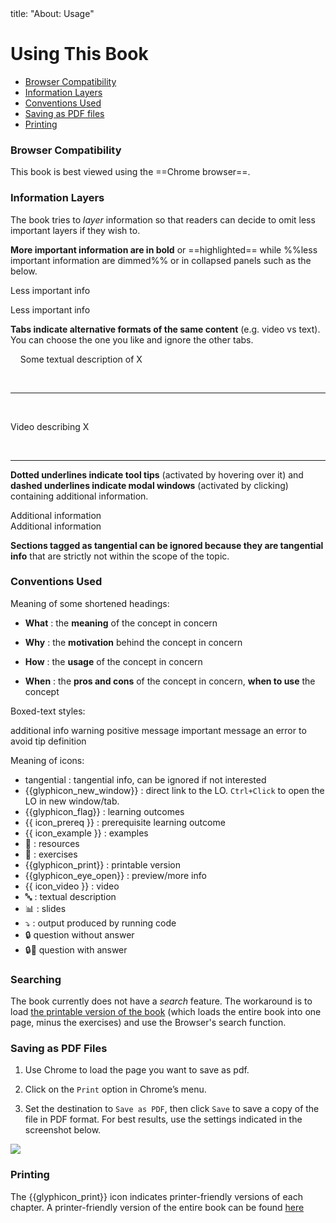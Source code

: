 <frontmatter>
title: "About: Usage"
</frontmatter>

<link rel="stylesheet" href="{{baseUrl}}/css/textbook.css">

<div class="website-content">

# Using This Book

* [Browser Compatibility](#browsers)
* [Information Layers](#layers)
* [Conventions Used](#conventions)
* [Saving as PDF files](#saving)
* [Printing](#printing)

<div id="browsers">

### Browser Compatibility

This book is best viewed using the ==Chrome browser==.

</div>
<div id="layers">

### Information Layers

The book tries to _layer_ information so that readers can decide to omit less important layers if they wish to. 

**More important information are in bold** or ==highlighted== while %%less important information are dimmed%% or in collapsed panels such as the below.

<panel header="%%Some less important info in a panel%%">

Less important info

</panel><p/>
<panel header="%%Some less important info in a boarder-less panel%%" type="seamless">

Less important info

</panel><p/>

**Tabs indicate alternative formats of the same content** (e.g. video vs text). You can choose the one you like and ignore the other tabs. 

<tip-box>

<tabs> 
  <tab header=":abc:">
  
Some textual description of X

  <hr></tab>
  <tab header="{{ icon_video }}">

Video describing X

  <hr></tab>
</tabs>

</tip-box>

**Dotted underlines indicate <trigger for="pop:tooltip-example">tool tips</trigger>** (activated by hovering over it) and **dashed underlines indicate <trigger for="modal:modal-example" trigger="click">modal windows</trigger>** (activated by clicking) containing additional information.

<popover id="pop:tooltip-example" title="Tooltip Example" placement="top">
  <div slot="content">
    Additional information
  </div>
</popover>

<modal title="Modal Example" id="modal:modal-example">
  Additional information
</modal>

**Sections tagged as <span class='badge'>tangential</span> can be ignored because they are tangential info** that are strictly not within the scope of the topic.

</div>
<div id="conventions">

### Conventions Used

Meaning of some shortened headings:

* **What** : the **meaning** of the concept in concern 

  <include name="%%Example%%" src="../refactoring/what/unit-inElsewhere-asFlat.md" boilerplate />

* **Why** : the **motivation** behind the concept in concern

  <include name="%%Example%%" src="../documentation/guidelines/goTopDown/why/unit-inElsewhere-asFlat.md" boilerplate />
  
* **How** : the **usage** of the concept in concern 

  <include name="%%Example%%" src="../refactoring/how/unit-inElsewhere-asFlat.md" boilerplate />
  
* **When** : the **pros and cons** of the concept in concern, **when to use** the concept 

  <include name="%%Example%%" src="../refactoring/when/unit-inElsewhere-asFlat.md" boilerplate />
  

Boxed-text styles:

<tip-box type="info">
    additional info
</tip-box>
<tip-box type="warning">
    warning
</tip-box>
<tip-box type="success">
    positive message
</tip-box>
<tip-box type="important">
    important message
</tip-box>
<tip-box type="wrong">
    an error to avoid
</tip-box>
<tip-box type="tip">
    tip
</tip-box>
<tip-box type="definition">
    definition
</tip-box>

Meaning of icons:

* <span class="badge">tangential</span> : tangential info, can be ignored if not interested
* {{glyphicon_new_window}} : direct link to the LO. `Ctrl+Click` to open the LO in new window/tab.
* {{glyphicon_flag}} : learning outcomes
* {{ icon_prereq }} : prerequisite learning outcome
* {{ icon_example }} : examples
* :paperclip: : resources
* :muscle: : exercises
* {{glyphicon_print}} : printable version
* {{glyphicon_eye_open}} : preview/more info
* {{ icon_video }} : video
* :abc: : textual description
* :bar_chart: : slides
* :arrow_heading_down: : output produced by running code
* :lock: question without answer
* :lock::key: question with answer

</div>
<div id="searching">

### Searching

The book currently does not have a _search_ feature. The workaround is to load [the printable version of the book]({{baseUrl}}/common/print.html) (which loads the entire book into one page, minus the exercises) and use the Browser's search function.

</div>
<div id="saving">

### Saving as PDF Files

1. Use Chrome to load the page you want to save as pdf.

1. Click on the `Print` option in Chrome’s menu.

1. Set the destination to `Save as PDF`, then click `Save` to save a copy of the file in PDF format. For best results, use the settings indicated in the screenshot below.<br/>
  <img src="{{baseUrl}}/about/images/chromeSaveAsPdf.png" />

</div>
<div id="printing">
  
### Printing

The {{glyphicon_print}} icon indicates printer-friendly versions of each chapter. A printer-friendly version of the entire book can be found [here]({{baseUrl}}/common/print.html)

</div>

</div>
